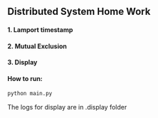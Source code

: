 ## Distributed System Home Work

#### 1. Lamport timestamp

#### 2. Mutual Exclusion

#### 3. Display

#### How to run:
```sh
python main.py
```

The logs for display are in .display folder